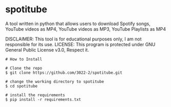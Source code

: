 # spotitube
A tool written in python that allows users to download Spotify songs, YouTube videos as MP4, YouTube videos as MP3, YouTube Playlists as MP4

DISCLAIMER: This tool is for educational purposes only, I am not responsible for its use.
LICENSE: This program is protected under GNU General Public License v3.0, Respect it.

```console
# How to Install

# Clone the repo
$ git clone https://github.com/3022-2/spotitube.git

# change the working directory to spotitube
$ cd spotitube

# install the requirements
$ pip install -r requirements.txt
```


